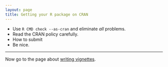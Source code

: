```yaml
---
layout: page
title: Getting your R package on CRAN
---
```


- Use `R CMD check --as-cran` and eliminate _all_ problems.
- Read the CRAN policy carefully.
- How to submit
- Be nice.

---

Now go to the page about [writing vignettes](pages/vignettes.html).
